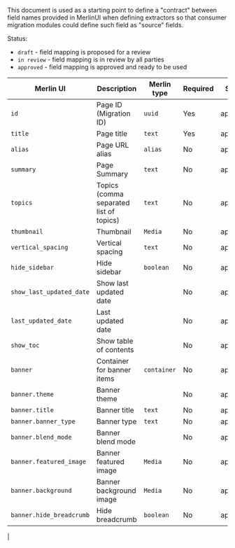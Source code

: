 This document is used as a starting point to define a "contract" between field
names provided in MerlinUI when defining extractors so that consumer migration
modules could define such field as "source" fields.

Status:

- `draft` - field mapping is proposed for a review
- `in review` - field mapping is in review by all parties
- `approved` - field mapping is approved and ready to be used

| Merlin UI                | Description                             | Merlin type | Required | Status   | CivicTheme                          | CivicTheme version |
|--------------------------|-----------------------------------------|-------------|----------|----------|-------------------------------------|--------------------|
| `id`                     | Page ID (Migration ID)                  | `uuid`      | Yes      | approved | `id`                                | 1.4                |
| `title`                  | Page title                              | `text`      | Yes      | approved | `title`                             | 1.4                |
| `alias`                  | Page URL alias                          | `alias`     | No       | approved | `alias`                             | 1.4                |
| `summary`                | Page Summary                            | `text`      | No       | approved | `field_n_summary`                   | 1.4                |
| `topics`                 | Topics (comma separated list of topics) | `text`      | No       | approved | `field_c_n_topics`                  | 1.4                |
| `thumbnail`              | Thumbnail                               | `Media`     | No       | approved | `field_c_n_thumbnail`               | 1.4                |
| `vertical_spacing`       | Vertical spacing                        | `text`      | No       | approved | `field_c_n_vertical_spacing`        | 1.4                |
| `hide_sidebar`           | Hide sidebar                            | `boolean`   | No       | approved | `field_c_n_hide_sidebar`            | 1.4                |
| `show_last_updated_date` | Show last updated date                  |             | No       | approved | `field_c_n_show_last_updated`       | 1.4                |
| `last_updated_date`      | Last updated date                       |             | No       | approved | `field_c_n_custom_last_updated`     | 1.4                |
| `show_toc`               | Show table of contents                  |             | No       | approved | `field_c_n_show_toc`                | 1.4                |
| `banner`                 | Container for banner items              | `container` | No       | approved |                                     | 1.4                |
| `banner.theme`           | Banner theme                            |             | No       | approved | `field_c_n_banner_theme`            | 1.4                |
| `banner.title`           | Banner title                            | `text`      | No       | approved | `field_c_n_banner_title`            | 1.4                |
| `banner.banner_type`     | Banner type                             | `text`      | No       | approved | `field_c_n_banner_type`             | 1.4                |
| `banner.blend_mode`      | Banner blend mode                       |             | No       | approved | `field_c_n_blend_mode`              | 1.4                |
| `banner.featured_image`  | Banner featured image                   | `Media`     | No       | approved | `field_c_n_banner_featured_image`   | 1.4                |
| `banner.background`      | Banner background image                 | `Media`     | No       | approved | `field_c_n_banner_background_image` | 1.4                |
| `banner.hide_breadcrumb` | Hide breadcrumb                         | `boolean`   | No       | approved | `field_c_n_hide_breadcrumb`         | 1.4                |
|
